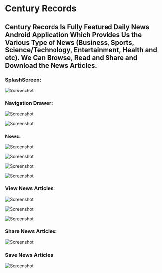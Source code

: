 # Century Records

<h2>Century Records Is Fully Featured Daily News Android Application Which Provides Us the Various Type of News (Business, Sports, Science/Technology, Entertainment, Health and etc). 
We Can Browse, Read and Share and Download the News Articles.</h2>

<h3>SplashScreen: </h3>

![Screenshot](/screenshots/splash_screen.png)

<h3>Navigation Drawer: </h3>

![Screenshot](/screenshots/navigation_drawer_1.jpg)

![Screenshot](/screenshots/navigation_drawer_2.jpg)

<h3>News: </h3>

![Screenshot](/screenshots/general_news.jpg)

![Screenshot](/screenshots/cnn_news.jpg)

![Screenshot](/screenshots/fox_news.jpg)

![Screenshot](/screenshots/entertainment_news.jpg)

<h3>View News Articles: </h3>

![Screenshot](/screenshots/view_news_1.jpg)

![Screenshot](/screenshots/view_news_2.jpg)

![Screenshot](/screenshots/view_news_3.jpg)

<h3>Share News Articles: </h3>

![Screenshot](/screenshots/share_news.jpg)

<h3>Save News Articles: </h3>

![Screenshot](/screenshots/save_news.jpg)




